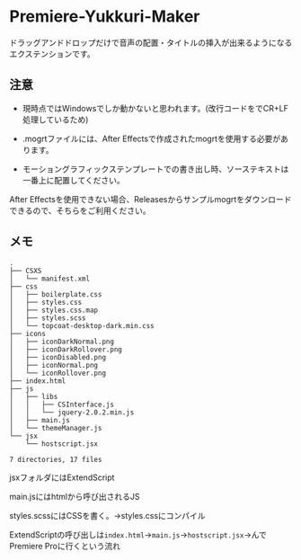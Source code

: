 # Premiere-Yukkuri-Maker

ドラッグアンドドロップだけで音声の配置・タイトルの挿入が出来るようになるエクステンションです。

<!-- また、AquesTalk Playerを使用することで、音声の作成・配置・挿入をPremiere Pro内で完結させることが出来ます。

但し、AquesTalkのライセンスに従ってご利用ください。 -->



## 注意

- 現時点ではWindowsでしか動かないと思われます。(改行コードをでCR+LF処理しているため)

- .mogrtファイルには、After Effectsで作成されたmogrtを使用する必要があります。

- モーショングラフィックステンプレートでの書き出し時、ソーステキストは一番上に配置してください。

After Effectsを使用できない場合、Releasesからサンプルmogrtをダウンロードできるので、そちらをご利用ください。

## メモ
```
.
├── CSXS
│   └── manifest.xml
├── css
│   ├── boilerplate.css
│   ├── styles.css
│   ├── styles.css.map
│   ├── styles.scss
│   └── topcoat-desktop-dark.min.css
├── icons
│   ├── iconDarkNormal.png
│   ├── iconDarkRollover.png
│   ├── iconDisabled.png
│   ├── iconNormal.png
│   └── iconRollover.png
├── index.html
├── js
│   ├── libs
│   │   ├── CSInterface.js
│   │   └── jquery-2.0.2.min.js
│   ├── main.js
│   └── themeManager.js
└── jsx
    └── hostscript.jsx

7 directories, 17 files

```

jsxフォルダにはExtendScript

main.jsにはhtmlから呼び出されるJS

styles.scssにはCSSを書く。→styles.cssにコンパイル

ExtendScriptの呼び出しは`index.html`→`main.js`→`hostscript.jsx`→んでPremiere Proに行くという流れ
